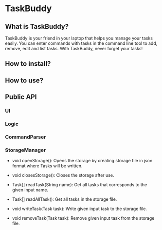# TaskBuddy

## What is TaskBuddy?

TaskBuddy is your friend in your laptop that helps you manage your tasks easily. You can enter commands with tasks in the command line tool to add, remove, edit and list tasks. With TaskBuddy, never forget your tasks!

## How to install?

## How to use?

## Public API

### UI

### Logic

### CommandParser

### StorageManager

* void openStorage(): Opens the storage by creating storage file in json format where Tasks will be written.
* void closesStorage(): Closes the storage after use.

* Task[] readTask(String name): Get all tasks that corresponds to the given input name.
* Task[] readAllTask(): Get all tasks in the storage file.

* void writeTask(Task task): Write given input task to the storage file.
* void removeTask(Task task): Remove given input task from the storage file.

